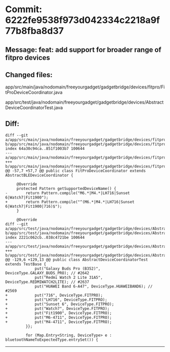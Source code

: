 # Commit: 6222fe9538f973d042334c2218a9f77b8fba8d37
## Message: feat: add support for broader range of fitpro devices
## Changed files:
app/src/main/java/nodomain/freeyourgadget/gadgetbridge/devices/fitpro/FitProDeviceCoordinator.java

app/src/test/java/nodomain/freeyourgadget/gadgetbridge/devices/AbstractDeviceCoordinatorTest.java

## Diff:
```
diff --git a/app/src/main/java/nodomain/freeyourgadget/gadgetbridge/devices/fitpro/FitProDeviceCoordinator.java b/app/src/main/java/nodomain/freeyourgadget/gadgetbridge/devices/fitpro/FitProDeviceCoordinator.java
index 64a30c94ca..851f1003b7 100644
--- a/app/src/main/java/nodomain/freeyourgadget/gadgetbridge/devices/fitpro/FitProDeviceCoordinator.java
+++ b/app/src/main/java/nodomain/freeyourgadget/gadgetbridge/devices/fitpro/FitProDeviceCoordinator.java
@@ -57,7 +57,7 @@ public class FitProDeviceCoordinator extends AbstractBLEDeviceCoordinator {
 
     @Override
     protected Pattern getSupportedDeviceName() {
-        return Pattern.compile("M6.*|M4.*|LH716|Sunset 6|Watch7|Fit1900");
+        return Pattern.compile("^(M6.*|M4.*|LH716|Sunset 6|Watch7|Fit1900|716)$");
     }
 
     @Override
diff --git a/app/src/test/java/nodomain/freeyourgadget/gadgetbridge/devices/AbstractDeviceCoordinatorTest.java b/app/src/test/java/nodomain/freeyourgadget/gadgetbridge/devices/AbstractDeviceCoordinatorTest.java
index 2221c062cb..038c4721be 100644
--- a/app/src/test/java/nodomain/freeyourgadget/gadgetbridge/devices/AbstractDeviceCoordinatorTest.java
+++ b/app/src/test/java/nodomain/freeyourgadget/gadgetbridge/devices/AbstractDeviceCoordinatorTest.java
@@ -129,6 +129,13 @@ public class AbstractDeviceCoordinatorTest extends TestBase {
             put("Galaxy Buds Pro (B352)", DeviceType.GALAXY_BUDS_PRO); // #2642
             put("Redmi Watch 2 Lite 31A5", DeviceType.REDMIWATCH2LITE); // #2637
             put("HUAWEI Band 6-A47", DeviceType.HUAWEIBAND6); // #2569
+            put("716", DeviceType.FITPRO);
+            put("LH716", DeviceType.FITPRO);
+            put("Sunset 6", DeviceType.FITPRO);
+            put("Watch7", DeviceType.FITPRO);
+            put("Fit1900", DeviceType.FITPRO);
+            put("M6-4711", DeviceType.FITPRO);
+            put("M4-4711", DeviceType.FITPRO);
         }};
 
         for (Map.Entry<String, DeviceType> e : bluetoothNameToExpectedType.entrySet()) {
```
-----------------------------------

